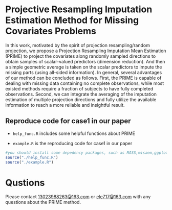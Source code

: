 <!-- PRIME -->

# Projective Resampling Imputation Estimation Method for Missing Covariates Problems

In this work, motivated by the spirit of projection resampling/random projection, we propose a Projection
Resampling Imputation Mean Estimation (PRIME) to project the covariates along randomly sampled
directions to obtain samples of scalar-valued predictors (dimension reduction). And then a simple geometric
average is taken on the scalar predictors to impute the missing parts (using all-sided information).
In general, several advantages of our method can be concluded as follows. First, the PRIME is capable
of dealing with missing data containing no complete observations, while most existed methods require
a fraction of subjects to have fully completed observations. Second, we can integrate the averaging of
the imputation estimation of multiple projection directions and fully utilize the available information to
reach a more reliable and insightful result.


##  Reproduce code for case1 in our paper

- `help_func.R` includes some helpful functions about PRIME 

- `example.R` is the reproducing code for case1 in our paper

```r
#you should install some depedency packages, such as MASS,misaem,ggplot2,gridExtra
source("./help_func.R")
source("./example.R")
```

# Qustions

Please contact [13023988263@163.com](mailto:13023988263@163.com) or [ele717@163.com](mailto:ele717@163.com) with any questions about the PRIME method.
